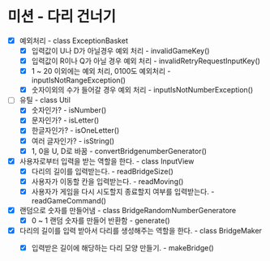 # 미션 - 다리 건너기

-[x] 예외처리 - class ExceptionBasket
  - [x] 입력값이 U나 D가 아닐경우 예외 처리 - invalidGameKey()
  - [x] 입력값이 R이나 Q가 아닐 경우 예외 처리 - invalidRetryRequestInputKey()
  - [x] 1 ~ 20 이외에는 예외 처리, 0100도 예외처리 - inputIsNotRangeException()
  - [x] 숫자이외의 수가 들어갈 경우 예외 처리 - inputIsNotNumberException()

-[ ] 유틸 - class Util
  - [x] 숫자인가? - isNumber()
  - [x] 문자인가? - isLetter()
  - [x] 한글자인가? - isOneLetter()
  - [x] 여러 글자인가? - isString()
  - [x] 1, 0을 U, D로 바꿈 - convertBridgenumberGenerator()

-[x] 사용자로부터 입력을 받는 역할을 한다. - class InputView
  - [x] 다리의 길이를 입력받는다. - readBridgeSize()
  - [x] 사용자가 이동할 칸을 입력받는다. - readMoving()
  - [x] 사용자가 게임을 다시 시도할지 종료할지 여부를 입력받는다. - readGameCommand()

-[x] 랜덤으로 숫자를 만들어냄 - class BridgeRandomNumberGeneratore
  - [x] 0 ~ 1 랜덤 숫자를 만들어 반환함 - generate()

-[x] 다리의 길이를 입력 받아서 다리를 생성해주는 역할을 한다. - class BridgeMaker
  - [x] 입력받은 길이에 해당하는 다리 모양 만들기. - makeBridge()

